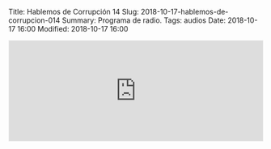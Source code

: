 Title: Hablemos de Corrupción 14
Slug: 2018-10-17-hablemos-de-corrupcion-014
Summary: Programa de radio.
Tags: audios
Date: 2018-10-17 16:00
Modified: 2018-10-17 16:00


<iframe id='audio_35801191' frameborder='0' allowfullscreen='' scrolling='no' height='200' style='border:1px solid #EEE; box-sizing:border-box; width:100%;' src="https://mx.ivoox.com/es/player_ej_35801191_4_1.html?c1=ff6600"></iframe>
